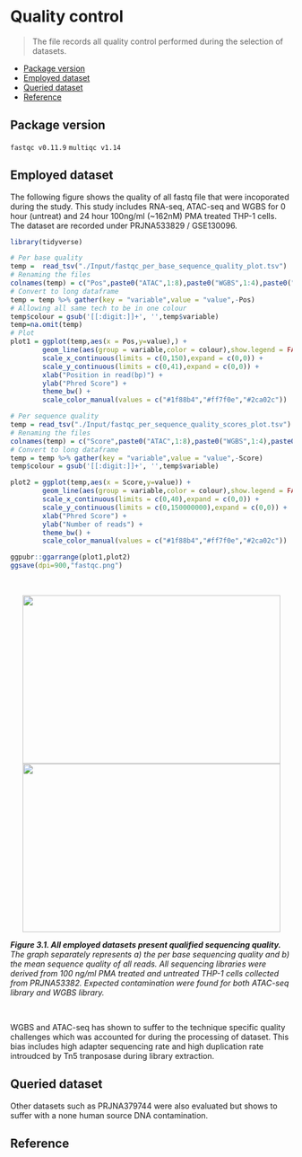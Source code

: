 # Quality control
> The file records all quality control performed during the selection of datasets.

* [Package version](#package-version)
* [Employed dataset](#employed-dataset)
* [Queried dataset](#queried-dataset)
* [Reference](#reference)

## Package version
`fastqc v0.11.9`
`multiqc v1.14`


## Employed dataset

The following figure shows the quality of all fastq file that were incoporated during the study. This study includes RNA-seq, ATAC-seq and WGBS for 0 hour (untreat) and 24 hour 100ng/ml (~162nM) PMA treated THP-1 cells. The dataset are recorded under PRJNA533829 / GSE130096.

```R
library(tidyverse)

# Per base quality
temp =  read_tsv("./Input/fastqc_per_base_sequence_quality_plot.tsv")
# Renaming the files
colnames(temp) = c("Pos",paste0("ATAC",1:8),paste0("WGBS",1:4),paste0("RNA",1:8))
# Convert to long dataframe
temp = temp %>% gather(key = "variable",value = "value",-Pos)
# Allowing all same tech to be in one colour
temp$colour = gsub('[[:digit:]]+', '',temp$variable)
temp=na.omit(temp)
# Plot
plot1 = ggplot(temp,aes(x = Pos,y=value),) +
        geom_line(aes(group = variable,color = colour),show.legend = FALSE) +
        scale_x_continuous(limits = c(0,150),expand = c(0,0)) +
        scale_y_continuous(limits = c(0,41),expand = c(0,0)) +
        xlab("Position in read(bp)") +
        ylab("Phred Score") +
        theme_bw() +
        scale_color_manual(values = c("#1f88b4","#ff7f0e","#2ca02c"))

# Per sequence quality
temp = read_tsv("./Input/fastqc_per_sequence_quality_scores_plot.tsv")
# Renaming the files
colnames(temp) = c("Score",paste0("ATAC",1:8),paste0("WGBS",1:4),paste0("RNA",1:8))
# Convert to long dataframe
temp = temp %>% gather(key = "variable",value = "value",-Score)
temp$colour = gsub('[[:digit:]]+', '',temp$variable)

plot2 = ggplot(temp,aes(x = Score,y=value)) +
        geom_line(aes(group = variable,color = colour),show.legend = FALSE) +
        scale_x_continuous(limits = c(0,40),expand = c(0,0)) +
        scale_y_continuous(limits = c(0,150000000),expand = c(0,0)) +
        xlab("Phred Score") +
        ylab("Number of reads") +
        theme_bw() +
        scale_color_manual(values = c("#1f88b4","#ff7f0e","#2ca02c"))

ggpubr::ggarrange(plot1,plot2)
ggsave(dpi=900,"fastqc.png")
```

<br />
<p align="center">
  <img width="460" height="300" src="https://github.com/Yifan-bio/msc/blob/8580c17de235bce9403d6e215b2cba4cb634416f/Master/Image/Figure%200.1.A.png">
  <img width="460" height="300" src="https://github.com/Yifan-bio/msc/blob/8580c17de235bce9403d6e215b2cba4cb634416f/Master/Image/Figure%200.1.B.png">
</p>

_**Figure 3.1. All employed datasets present qualified sequencing quality.** The graph separately represents a) the per base sequencing quality and b) the mean sequence quality of all reads. All sequencing libraries were derived from 100 ng/ml PMA treated and untreated THP-1 cells collected from PRJNA53382. Expected contamination were found for both ATAC-seq library and WGBS library._

<br />

WGBS and ATAC-seq has shown to suffer to the technique specific quality challenges which was accounted for during the processing of dataset. This bias includes high adapter sequencing rate and high duplication rate introudced by Tn5 tranposase during library extraction. 

## Queried dataset

Other datasets such as PRJNA379744 were also evaluated but shows to suffer with a none human source DNA contamination.

## Reference

